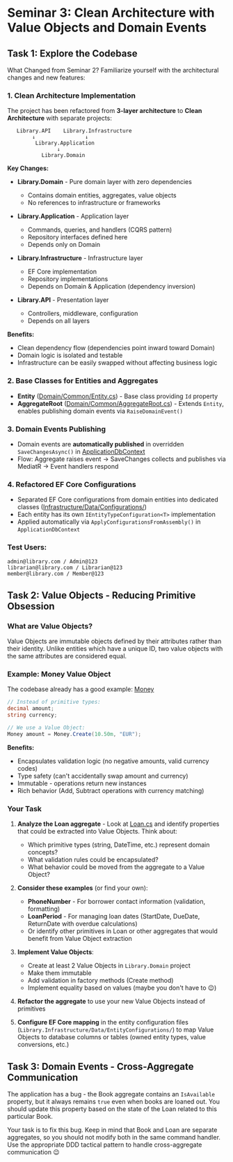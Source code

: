 # Seminar 3: Clean Architecture with Value Objects and Domain Events

## Task 1: Explore the Codebase

What Changed from Seminar 2? Familiarize yourself with the architectural changes and new features:

### 1. Clean Architecture Implementation

The project has been refactored from **3-layer architecture** to **Clean Architecture** with separate projects:

```
   Library.API    Library.Infrastructure
        ↓                ↓
         Library.Application
                ↓
           Library.Domain
```

**Key Changes:**

- **Library.Domain** - Pure domain layer with zero dependencies

  - Contains domain entities, aggregates, value objects
  - No references to infrastructure or frameworks

- **Library.Application** - Application layer

  - Commands, queries, and handlers (CQRS pattern)
  - Repository interfaces defined here
  - Depends only on Domain

- **Library.Infrastructure** - Infrastructure layer

  - EF Core implementation
  - Repository implementations
  - Depends on Domain & Application (dependency inversion)

- **Library.API** - Presentation layer
  - Controllers, middleware, configuration
  - Depends on all layers

**Benefits:**

- Clean dependency flow (dependencies point inward toward Domain)
- Domain logic is isolated and testable
- Infrastructure can be easily swapped without affecting business logic

### 2. Base Classes for Entities and Aggregates

- **Entity** ([Domain/Common/Entity.cs](Domain/Common/Entity.cs)) - Base class providing `Id` property
- **AggregateRoot** ([Domain/Common/AggregateRoot.cs](Domain/Common/AggregateRoot.cs)) - Extends `Entity`, enables publishing domain events via `RaiseDomainEvent()`

### 3. Domain Events Publishing

- Domain events are **automatically published** in overridden `SaveChangesAsync()` in [ApplicationDbContext](Infrastructure/Data/ApplicationDbContext.cs)
- Flow: Aggregate raises event → SaveChanges collects and publishes via MediatR → Event handlers respond

### 4. Refactored EF Core Configurations

- Separated EF Core configurations from domain entities into dedicated classes ([Infrastructure/Data/Configurations/](Infrastructure/Data/Configurations/))
- Each entity has its own `IEntityTypeConfiguration<T>` implementation
- Applied automatically via `ApplyConfigurationsFromAssembly()` in `ApplicationDbContext`

### Test Users:

```
admin@library.com / Admin@123
librarian@library.com / Librarian@123
member@library.com / Member@123
```

## Task 2: Value Objects - Reducing Primitive Obsession

### What are Value Objects?

Value Objects are immutable objects defined by their attributes rather than their identity. Unlike entities which have a unique ID, two value objects with the same attributes are considered equal.

### Example: Money Value Object

The codebase already has a good example: [Money](Library.Domain/ValueObjects/Money.cs)

```csharp
// Instead of primitive types:
decimal amount;
string currency;

// We use a Value Object:
Money amount = Money.Create(10.50m, "EUR");
```

**Benefits:**
- Encapsulates validation logic (no negative amounts, valid currency codes)
- Type safety (can't accidentally swap amount and currency)
- Immutable - operations return new instances
- Rich behavior (Add, Subtract operations with currency matching)

### Your Task

1. **Analyze the Loan aggregate** - Look at [Loan.cs](Library.Domain/Aggregates/Loan/Loan.cs) and identify properties that could be extracted into Value Objects. Think about:
   - Which primitive types (string, DateTime, etc.) represent domain concepts?
   - What validation rules could be encapsulated?
   - What behavior could be moved from the aggregate to a Value Object?

2. **Consider these examples** (or find your own):
   - **PhoneNumber** - For borrower contact information (validation, formatting)
   - **LoanPeriod** - For managing loan dates (StartDate, DueDate, ReturnDate with overdue calculations)
   - Or identify other primitives in Loan or other aggregates that would benefit from Value Object extraction

3. **Implement Value Objects**:
   - Create at least 2 Value Objects in `Library.Domain` project
   - Make them immutable
   - Add validation in factory methods (Create method)
   - Implement equality based on values (maybe you don't have to 😉)

4. **Refactor the aggregate** to use your new Value Objects instead of primitives

5. **Configure EF Core mapping** in the entity configuration files (`Library.Infrastructure/Data/EntityConfigurations/`) to map Value Objects to database columns or tables (owned entity types, value conversions, etc.)

## Task 3: Domain Events - Cross-Aggregate Communication

The application has a bug - the Book aggregate contains an `IsAvailable` property, but it always remains `true` even when books are loaned out. You should update this property based on the state of the Loan related to this particular Book.

Your task is to fix this bug. Keep in mind that Book and Loan are separate aggregates, so you should not modify both in the same command handler. Use the appropriate DDD tactical pattern to handle cross-aggregate communication 😉
